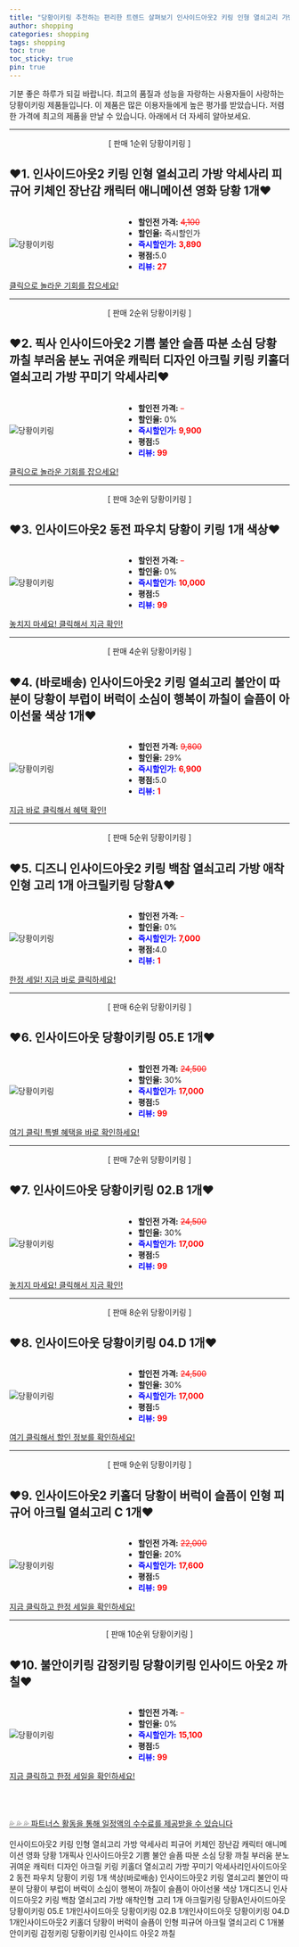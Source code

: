 ```yaml
---
title: "당황이키링 추천하는 편리한 트렌드 살펴보기 인사이드아웃2 키링 인형 열쇠고리 가방"
author: shopping
categories: shopping
tags: shopping
toc: true
toc_sticky: true
pin: true
---
```

기분 좋은 하루가 되길 바랍니다. 최고의 품질과 성능을 자랑하는 사용자들이 사랑하는 당황이키링 제품들입니다. 이 제품은 많은 이용자들에게 높은 평가를 받았습니다. 저렴한 가격에 최고의 제품을 만날 수 있습니다. 아래에서 더 자세히 알아보세요.

---
<p class="toplist" style="margin: 0 auto; display: block; width: fit-content;">[ 판매 1순위 당황이키링 ]</p>

<h2><strong>❤️1. 인사이드아웃2 키링 인형 열쇠고리 가방 악세사리 피규어 키체인 장난감 캐릭터 애니메이션 영화 당황 1개❤️</strong></h2>

<div style="display: flex; align-items: center;">
    <div style="flex: 0.4;">
        <img src="https://thumbnail6.coupangcdn.com/thumbnails/remote/230x230ex/image/vendor_inventory/298e/35cc7daf6330852287cb9494dc4500ec7f24df64efd4141790bddc48ef25.png" alt="당황이키링" style="max-width: 100%;">
    </div>
    <div style="flex: 0.6; margin-left: 10px;">
        <ul>
            <li><strong>할인전 가격:</strong> <del style="color: red;">4,100</del></li>
            <li><strong>할인율:</strong> 즉시할인가</li>
            <li><span style='color:blue'><strong>즉시할인가:</strong></span> <span style='color:red'><strong>3,890</strong></span></li>
            <li><strong>평점:</strong>5.0</li>
            <li><span style='color:blue'><strong>리뷰:</strong></span> <span style='color:red'><strong>27</strong></span></li>
        </ul>
    </div>
</div>
<div class="center">
    <a href="https://selin100587001.github.io?lptag=AF9450613&subid=githubio&pageKey=8191898053&traceid=V0-153&itemId=23447081231&vendorItemId=90473862128" class="myButton">
        클릭으로 놀라운 기회를 잡으세요!
    </a>
</div>


---
<p class="toplist" style="margin: 0 auto; display: block; width: fit-content;">[ 판매 2순위 당황이키링 ]</p>

<h2><strong>❤️2. 픽사 인사이드아웃2 기쁨 불안 슬픔 따분 소심 당황 까칠 부러움 분노 귀여운 캐릭터 디자인 아크릴 키링 키홀더 열쇠고리 가방 꾸미기 악세사리❤️</strong></h2>

<div style="display: flex; align-items: center;">
    <div style="flex: 0.4;">
        <img src="https://thumbnail6.coupangcdn.com/thumbnails/remote/230x230ex/image/vendor_inventory/0ed7/f218a2a9ab536fe3b83f3ce292bce2c50ba40eec52f3be221e2f77336dbe.jpg" alt="당황이키링" style="max-width: 100%;">
    </div>
    <div style="flex: 0.6; margin-left: 10px;">
        <ul>
            <li><strong>할인전 가격:</strong> <del style="color: red;">-</del></li>
            <li><strong>할인율:</strong> 0%</li>
            <li><span style='color:blue'><strong>즉시할인가:</strong></span> <span style='color:red'><strong>9,900</strong></span></li>
            <li><strong>평점:</strong>5</li>
            <li><span style='color:blue'><strong>리뷰:</strong></span> <span style='color:red'><strong>99</strong></span></li>
        </ul>
    </div>
</div>
<div class="center">
    <a href="https://selin100587001.github.io?lptag=AF9450613&subid=githubio&pageKey=8242979694&traceid=V0-153&itemId=23721111061&vendorItemId=90745950502" class="myButton">
        클릭으로 놀라운 기회를 잡으세요!
    </a>
</div>


---
<p class="toplist" style="margin: 0 auto; display: block; width: fit-content;">[ 판매 3순위 당황이키링 ]</p>

<h2><strong>❤️3. 인사이드아웃2 동전 파우치 당황이 키링 1개 색상❤️</strong></h2>

<div style="display: flex; align-items: center;">
    <div style="flex: 0.4;">
        <img src="https://thumbnail6.coupangcdn.com/thumbnails/remote/230x230ex/image/vendor_inventory/027d/c145d4abd0994ae0da609984c4ff1cf246dae07919a192f355156bd2018e.jpg" alt="당황이키링" style="max-width: 100%;">
    </div>
    <div style="flex: 0.6; margin-left: 10px;">
        <ul>
            <li><strong>할인전 가격:</strong> <del style="color: red;">-</del></li>
            <li><strong>할인율:</strong> 0%</li>
            <li><span style='color:blue'><strong>즉시할인가:</strong></span> <span style='color:red'><strong>10,000</strong></span></li>
            <li><strong>평점:</strong>5</li>
            <li><span style='color:blue'><strong>리뷰:</strong></span> <span style='color:red'><strong>99</strong></span></li>
        </ul>
    </div>
</div>
<div class="center">
    <a href="https://selin100587001.github.io?lptag=AF9450613&subid=githubio&pageKey=8160832715&traceid=V0-153&itemId=23265440435&vendorItemId=90508155508" class="myButton">
        놓치지 마세요! 클릭해서 지금 확인!
    </a>
</div>


---
<p class="toplist" style="margin: 0 auto; display: block; width: fit-content;">[ 판매 4순위 당황이키링 ]</p>

<h2><strong>❤️4. (바로배송) 인사이드아웃2 키링 열쇠고리 불안이 따분이 당황이 부럽이 버럭이 소심이 행복이 까칠이 슬픔이 아이선물 색상 1개❤️</strong></h2>

<div style="display: flex; align-items: center;">
    <div style="flex: 0.4;">
        <img src="https://thumbnail9.coupangcdn.com/thumbnails/remote/230x230ex/image/vendor_inventory/1876/1951e638263a0c272963fb28725a1ff90bc3a7846e8a3209b44db1472a48.jpeg" alt="당황이키링" style="max-width: 100%;">
    </div>
    <div style="flex: 0.6; margin-left: 10px;">
        <ul>
            <li><strong>할인전 가격:</strong> <del style="color: red;">9,800</del></li>
            <li><strong>할인율:</strong> 29%</li>
            <li><span style='color:blue'><strong>즉시할인가:</strong></span> <span style='color:red'><strong>6,900</strong></span></li>
            <li><strong>평점:</strong>5.0</li>
            <li><span style='color:blue'><strong>리뷰:</strong></span> <span style='color:red'><strong>1</strong></span></li>
        </ul>
    </div>
</div>
<div class="center">
    <a href="https://selin100587001.github.io?lptag=AF9450613&subid=githubio&pageKey=8161555587&traceid=V0-153&itemId=23515682075&vendorItemId=90646779360" class="myButton">
        지금 바로 클릭해서 혜택 확인!
    </a>
</div>


---
<p class="toplist" style="margin: 0 auto; display: block; width: fit-content;">[ 판매 5순위 당황이키링 ]</p>

<h2><strong>❤️5. 디즈니 인사이드아웃2 키링 백참 열쇠고리 가방 애착인형 고리 1개 아크릴키링 당황A❤️</strong></h2>

<div style="display: flex; align-items: center;">
    <div style="flex: 0.4;">
        <img src="https://thumbnail6.coupangcdn.com/thumbnails/remote/230x230ex/image/vendor_inventory/75d9/768d8553b50ba4320714484ffb3b601cedbb7936b8d813365de6b480b52b.jpg" alt="당황이키링" style="max-width: 100%;">
    </div>
    <div style="flex: 0.6; margin-left: 10px;">
        <ul>
            <li><strong>할인전 가격:</strong> <del style="color: red;">-</del></li>
            <li><strong>할인율:</strong> 0%</li>
            <li><span style='color:blue'><strong>즉시할인가:</strong></span> <span style='color:red'><strong>7,000</strong></span></li>
            <li><strong>평점:</strong>4.0</li>
            <li><span style='color:blue'><strong>리뷰:</strong></span> <span style='color:red'><strong>1</strong></span></li>
        </ul>
    </div>
</div>
<div class="center">
    <a href="https://selin100587001.github.io?lptag=AF9450613&subid=githubio&pageKey=8190520733&traceid=V0-153&itemId=23437908386&vendorItemId=90464788704" class="myButton">
        한정 세일! 지금 바로 클릭하세요!
    </a>
</div>


---
<p class="toplist" style="margin: 0 auto; display: block; width: fit-content;">[ 판매 6순위 당황이키링 ]</p>

<h2><strong>❤️6. 인사이드아웃 당황이키링 05.E 1개❤️</strong></h2>

<div style="display: flex; align-items: center;">
    <div style="flex: 0.4;">
        <img src="https://thumbnail8.coupangcdn.com/thumbnails/remote/230x230ex/image/vendor_inventory/4f31/57f8b5be6f59055a76e88d88ef7a0c4dba777cf6a6d787fb8742f98d7bb3.png" alt="당황이키링" style="max-width: 100%;">
    </div>
    <div style="flex: 0.6; margin-left: 10px;">
        <ul>
            <li><strong>할인전 가격:</strong> <del style="color: red;">24,500</del></li>
            <li><strong>할인율:</strong> 30%</li>
            <li><span style='color:blue'><strong>즉시할인가:</strong></span> <span style='color:red'><strong>17,000</strong></span></li>
            <li><strong>평점:</strong>5</li>
            <li><span style='color:blue'><strong>리뷰:</strong></span> <span style='color:red'><strong>99</strong></span></li>
        </ul>
    </div>
</div>
<div class="center">
    <a href="https://selin100587001.github.io?lptag=AF9450613&subid=githubio&pageKey=8240484572&traceid=V0-153&itemId=23715581572&vendorItemId=90740450876" class="myButton">
        여기 클릭! 특별 혜택을 바로 확인하세요!
    </a>
</div>


---
<p class="toplist" style="margin: 0 auto; display: block; width: fit-content;">[ 판매 7순위 당황이키링 ]</p>

<h2><strong>❤️7. 인사이드아웃 당황이키링 02.B 1개❤️</strong></h2>

<div style="display: flex; align-items: center;">
    <div style="flex: 0.4;">
        <img src="https://thumbnail8.coupangcdn.com/thumbnails/remote/230x230ex/image/vendor_inventory/4f31/57f8b5be6f59055a76e88d88ef7a0c4dba777cf6a6d787fb8742f98d7bb3.png" alt="당황이키링" style="max-width: 100%;">
    </div>
    <div style="flex: 0.6; margin-left: 10px;">
        <ul>
            <li><strong>할인전 가격:</strong> <del style="color: red;">24,500</del></li>
            <li><strong>할인율:</strong> 30%</li>
            <li><span style='color:blue'><strong>즉시할인가:</strong></span> <span style='color:red'><strong>17,000</strong></span></li>
            <li><strong>평점:</strong>5</li>
            <li><span style='color:blue'><strong>리뷰:</strong></span> <span style='color:red'><strong>99</strong></span></li>
        </ul>
    </div>
</div>
<div class="center">
    <a href="https://selin100587001.github.io?lptag=AF9450613&subid=githubio&pageKey=8240484572&traceid=V0-153&itemId=23715581573&vendorItemId=90740450880" class="myButton">
        놓치지 마세요! 클릭해서 지금 확인!
    </a>
</div>


---
<p class="toplist" style="margin: 0 auto; display: block; width: fit-content;">[ 판매 8순위 당황이키링 ]</p>

<h2><strong>❤️8. 인사이드아웃 당황이키링 04.D 1개❤️</strong></h2>

<div style="display: flex; align-items: center;">
    <div style="flex: 0.4;">
        <img src="https://thumbnail8.coupangcdn.com/thumbnails/remote/230x230ex/image/vendor_inventory/4f31/57f8b5be6f59055a76e88d88ef7a0c4dba777cf6a6d787fb8742f98d7bb3.png" alt="당황이키링" style="max-width: 100%;">
    </div>
    <div style="flex: 0.6; margin-left: 10px;">
        <ul>
            <li><strong>할인전 가격:</strong> <del style="color: red;">24,500</del></li>
            <li><strong>할인율:</strong> 30%</li>
            <li><span style='color:blue'><strong>즉시할인가:</strong></span> <span style='color:red'><strong>17,000</strong></span></li>
            <li><strong>평점:</strong>5</li>
            <li><span style='color:blue'><strong>리뷰:</strong></span> <span style='color:red'><strong>99</strong></span></li>
        </ul>
    </div>
</div>
<div class="center">
    <a href="https://selin100587001.github.io?lptag=AF9450613&subid=githubio&pageKey=8240484572&traceid=V0-153&itemId=23715581567&vendorItemId=90740450847" class="myButton">
        여기 클릭해서 할인 정보를 확인하세요!
    </a>
</div>


---
<p class="toplist" style="margin: 0 auto; display: block; width: fit-content;">[ 판매 9순위 당황이키링 ]</p>

<h2><strong>❤️9. 인사이드아웃2 키홀더 당황이 버럭이 슬픔이 인형 피규어 아크릴 열쇠고리 C 1개❤️</strong></h2>

<div style="display: flex; align-items: center;">
    <div style="flex: 0.4;">
        <img src="https://thumbnail10.coupangcdn.com/thumbnails/remote/230x230ex/image/vendor_inventory/eac5/04f6cdcfad987a56e476752cf15843fbd647430dec1a8d87666c3a4eba3f.jpg" alt="당황이키링" style="max-width: 100%;">
    </div>
    <div style="flex: 0.6; margin-left: 10px;">
        <ul>
            <li><strong>할인전 가격:</strong> <del style="color: red;">22,000</del></li>
            <li><strong>할인율:</strong> 20%</li>
            <li><span style='color:blue'><strong>즉시할인가:</strong></span> <span style='color:red'><strong>17,600</strong></span></li>
            <li><strong>평점:</strong>5</li>
            <li><span style='color:blue'><strong>리뷰:</strong></span> <span style='color:red'><strong>99</strong></span></li>
        </ul>
    </div>
</div>
<div class="center">
    <a href="https://selin100587001.github.io?lptag=AF9450613&subid=githubio&pageKey=8202922562&traceid=V0-153&itemId=23519644300&vendorItemId=90546001570" class="myButton">
        지금 클릭하고 한정 세일을 확인하세요!
    </a>
</div>


---
<p class="toplist" style="margin: 0 auto; display: block; width: fit-content;">[ 판매 10순위 당황이키링 ]</p>

<h2><strong>❤️10. 불안이키링 감정키링 당황이키링 인사이드 아웃2 까칠❤️</strong></h2>

<div style="display: flex; align-items: center;">
    <div style="flex: 0.4;">
        <img src="https://thumbnail9.coupangcdn.com/thumbnails/remote/230x230ex/image/vendor_inventory/cf75/2008a7f984f8dd10a6f6b9315d7600da9e30da19e89b783d12f290e54115.jpg" alt="당황이키링" style="max-width: 100%;">
    </div>
    <div style="flex: 0.6; margin-left: 10px;">
        <ul>
            <li><strong>할인전 가격:</strong> <del style="color: red;">-</del></li>
            <li><strong>할인율:</strong> 0%</li>
            <li><span style='color:blue'><strong>즉시할인가:</strong></span> <span style='color:red'><strong>15,100</strong></span></li>
            <li><strong>평점:</strong>5</li>
            <li><span style='color:blue'><strong>리뷰:</strong></span> <span style='color:red'><strong>99</strong></span></li>
        </ul>
    </div>
</div>
<div class="center">
    <a href="https://selin100587001.github.io?lptag=AF9450613&subid=githubio&pageKey=8233221330&traceid=V0-153&itemId=23698271386&vendorItemId=90723348689" class="myButton">
        지금 클릭하고 한정 세일을 확인하세요!
    </a>
</div>

<br><br><br>[💦 💦 💦 파트너스 활동을 통해 일정액의 수수료를 제공받을 수 있습니다](https://link.coupang.com/a/bcpT2c)<br><br>인사이드아웃2 키링 인형 열쇠고리 가방 악세사리 피규어 키체인 장난감 캐릭터 애니메이션 영화 당황 1개픽사 인사이드아웃2 기쁨 불안 슬픔 따분 소심 당황 까칠 부러움 분노 귀여운 캐릭터 디자인 아크릴 키링 키홀더 열쇠고리 가방 꾸미기 악세사리인사이드아웃2 동전 파우치 당황이 키링 1개 색상(바로배송) 인사이드아웃2 키링 열쇠고리 불안이 따분이 당황이 부럽이 버럭이 소심이 행복이 까칠이 슬픔이 아이선물 색상 1개디즈니 인사이드아웃2 키링 백참 열쇠고리 가방 애착인형 고리 1개 아크릴키링 당황A인사이드아웃 당황이키링 05.E 1개인사이드아웃 당황이키링 02.B 1개인사이드아웃 당황이키링 04.D 1개인사이드아웃2 키홀더 당황이 버럭이 슬픔이 인형 피규어 아크릴 열쇠고리 C 1개불안이키링 감정키링 당황이키링 인사이드 아웃2 까칠